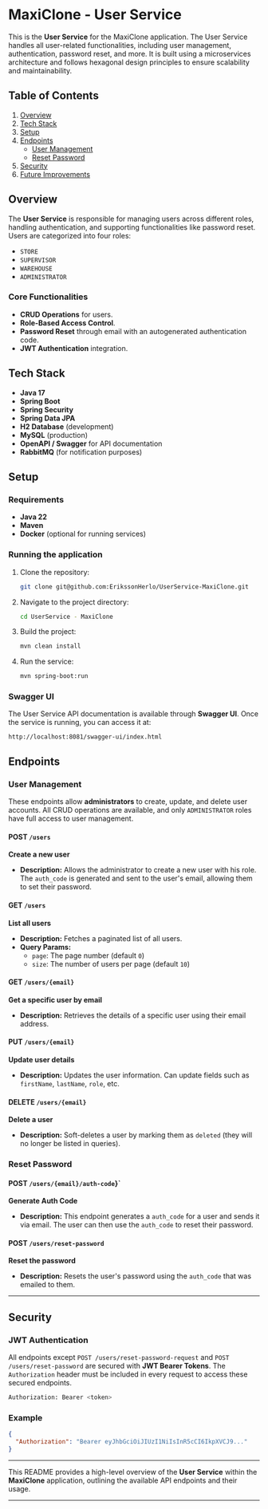 # MaxiClone - User Service

This is the **User Service** for the MaxiClone application. The User Service handles all user-related functionalities, including user management, authentication, password reset, and more. It is built using a microservices architecture and follows hexagonal design principles to ensure scalability and maintainability.

## Table of Contents

1. [Overview](#overview)
2. [Tech Stack](#tech-stack)
3. [Setup](#setup)
4. [Endpoints](#endpoints)
    - [User Management](#user-management)
    - [Reset Password](#reset-password)
5. [Security](#security)
6. [Future Improvements](#future-improvements)

## Overview

The **User Service** is responsible for managing users across different roles, handling authentication, and supporting functionalities like password reset. Users are categorized into four roles:
- `STORE`
- `SUPERVISOR`
- `WAREHOUSE`
- `ADMINISTRATOR`

### Core Functionalities
- **CRUD Operations** for users.
- **Role-Based Access Control**.
- **Password Reset** through email with an autogenerated authentication code.
- **JWT Authentication** integration.

## Tech Stack

- **Java 17**
- **Spring Boot**
- **Spring Security**
- **Spring Data JPA**
- **H2 Database** (development)
- **MySQL** (production)
- **OpenAPI / Swagger** for API documentation
- **RabbitMQ** (for notification purposes)

## Setup

### Requirements
- **Java 22**
- **Maven**
- **Docker** (optional for running services)

### Running the application

1. Clone the repository:
   ```bash
   git clone git@github.com:ErikssonHerlo/UserService-MaxiClone.git
   ```

2. Navigate to the project directory:
   ```bash
   cd UserService - MaxiClone
   ```

3. Build the project:
   ```bash
   mvn clean install
   ```

4. Run the service:
   ```bash
   mvn spring-boot:run
   ```

### Swagger UI

The User Service API documentation is available through **Swagger UI**. Once the service is running, you can access it at:

```
http://localhost:8081/swagger-ui/index.html
```

## Endpoints

### User Management

These endpoints allow **administrators** to create, update, and delete user accounts. All CRUD operations are available, and only `ADMINISTRATOR` roles have full access to user management.

#### POST `/users`
**Create a new user**

- **Description:** Allows the administrator to create a new user with his role. The `auth_code` is generated and sent to the user's email, allowing them to set their password.

#### GET `/users`
**List all users**

- **Description:** Fetches a paginated list of all users.
- **Query Params:**
    - `page`: The page number (default `0`)
    - `size`: The number of users per page (default `10`)

#### GET `/users/{email}`
**Get a specific user by email**

- **Description:** Retrieves the details of a specific user using their email address.

#### PUT `/users/{email}`
**Update user details**

- **Description:** Updates the user information. Can update fields such as `firstName`, `lastName`, `role`, etc.

#### DELETE `/users/{email}`
**Delete a user**

- **Description:** Soft-deletes a user by marking them as `deleted` (they will no longer be listed in queries).

### Reset Password

#### POST `/users/{email}/auth-code`}`
**Generate Auth Code**

- **Description:** This endpoint generates a `auth_code` for a user and sends it via email. The user can then use the `auth_code` to reset their password.

#### POST `/users/reset-password`
**Reset the password**
- **Description:** Resets the user's password using the `auth_code` that was emailed to them.
---
## Security

### JWT Authentication

All endpoints except `POST /users/reset-password-request` and `POST /users/reset-password` are secured with **JWT Bearer Tokens**. The `Authorization` header must be included in every request to access these secured endpoints.

```bash
Authorization: Bearer <token>
```

### Example

```json
{
  "Authorization": "Bearer eyJhbGciOiJIUzI1NiIsInR5cCI6IkpXVCJ9..."
}
```
---

This README provides a high-level overview of the **User Service** within the **MaxiClone** application, outlining the available API endpoints and their usage.

---
